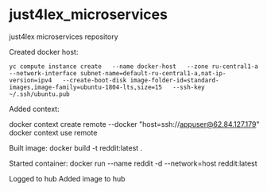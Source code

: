 # just4lex_microservices
just4lex microservices repository

Created docker host: 
```
yc compute instance create   --name docker-host   --zone ru-central1-a   --network-interface subnet-name=default-ru-central1-a,nat-ip-version=ipv4   --create-boot-disk image-folder-id=standard-images,image-family=ubuntu-1804-lts,size=15   --ssh-key ~/.ssh/ubuntu.pub 
```

Added context:

docker context create remote --docker "host=ssh://appuser@62.84.127.179"
docker context use remote

Built image:
docker build -t reddit:latest .

Started container:
docker run --name reddit -d --network=host reddit:latest

Logged to hub
Added image to hub
